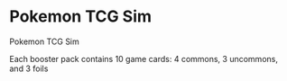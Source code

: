 # Pokemon TCG Sim

Pokemon TCG Sim

Each booster pack contains 10 game cards: 4 commons, 3 uncommons, and 3 foils
